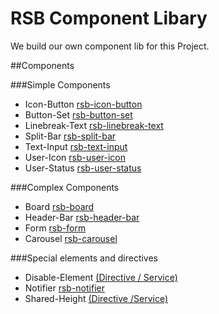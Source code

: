 # RSB Component Libary
We build our own component lib for this Project.

##Components

###Simple Components
* Icon-Button [rsb-icon-button](icon-button)
* Button-Set [rsb-button-set](button-set)
* Linebreak-Text [rsb-linebreak-text](linebreak-text)
* Split-Bar [rsb-split-bar](split-bar)
* Text-Input [rsb-text-input](text-input)
* User-Icon [rsb-user-icon](user-icon)
* User-Status [rsb-user-status](user-status)

###Complex Components
* Board [rsb-board](board)
* Header-Bar [rsb-header-bar](header-bar)
* Form [rsb-form](form)
* Carousel [rsb-carousel](carousel)

###Special elements and directives
* Disable-Element [(Directive / Service)](disable-element) 
* Notifier [rsb-notifier](notifier)
* Shared-Height [(Directive /Service)](shared-height)

